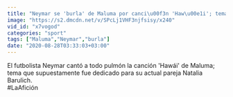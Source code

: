 ```yaml
---
title: "Neymar se 'burla' de Maluma por canci\u00f3n 'Haw\u00e1i'; tema que dedic\u00f3 a su actual novia"
image: "https://s2.dmcdn.net/v/SPcLj1VHF3njfsisy/x240"
vid_id: "x7vogod"
categories: "sport"
tags: ["Maluma","Neymar","burla"]
date: "2020-08-28T03:33:03+03:00"
---
```

El futbolista Neymar cantó a todo pulmón la canción 'Hawái' de Maluma; tema que supuestamente fue dedicado para su actual pareja Natalia Barulich.  <br>#LaAfición

